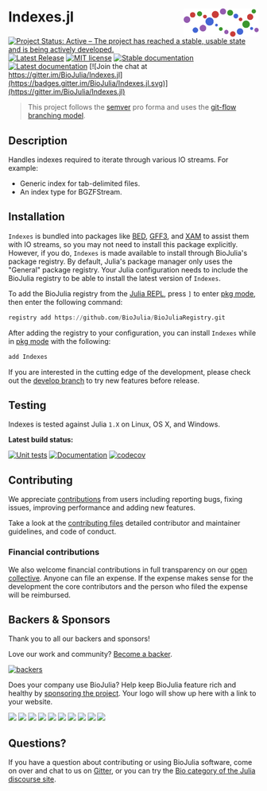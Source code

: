 # <img src="./docs/src/assets/logo.svg" width="30%" align="right" /> Indexes.jl

[![Project Status: Active – The project has reached a stable, usable state and is being actively developed.](https://www.repostatus.org/badges/latest/active.svg)](https://www.repostatus.org/#active)
[![Latest Release](https://img.shields.io/github/release/BioJulia/Indexes.jl.svg)](https://github.com/BioJulia/Indexes.jl/releases/latest)
[![MIT license](https://img.shields.io/badge/license-MIT-green.svg)](https://github.com/BioJulia/Indexes.jl/blob/master/LICENSE)
[![Stable documentation](https://img.shields.io/badge/docs-stable-blue.svg)](https://biojulia.github.io/Indexes.jl/stable)
[![Latest documentation](https://img.shields.io/badge/docs-dev-blue.svg)](https://biojulia.github.io/Indexes.jl/dev/)
[![Join the chat at https://gitter.im/BioJulia/Indexes.jl](https://badges.gitter.im/BioJulia/Indexes.jl.svg)](https://gitter.im/BioJulia/Indexes.jl)

> This project follows the [semver](http://semver.org) pro forma and uses the [git-flow branching model](https://nvie.com/posts/a-successful-git-branching-model/ "original
blog post").

## Description
Handles indexes required to iterate through various IO streams.
For example:
- Generic index for tab-delimited files.
- An index type for BGZFStream.

## Installation
`Indexes` is bundled into packages like [BED](https://github.com/BioJulia/BED.jl), [GFF3](https://github.com/BioJulia/GFF3.jl), and [XAM](https://github.com/BioJulia/XAM.jl) to assist them with IO streams, so you may not need to install this package explicitly.
However, if you do, `Indexes` is made available to install through BioJulia's package registry.
By default, Julia's package manager only uses the "General" package registry.
Your Julia configuration needs to include the BioJulia registry to be able to install the latest version of `Indexes`.

To add the BioJulia registry from the [Julia REPL](https://docs.julialang.org/en/v1/manual/getting-started/), press `]` to enter [pkg mode](https://docs.julialang.org/en/v1/stdlib/Pkg/), then enter the following command:
```julia
registry add https://github.com/BioJulia/BioJuliaRegistry.git
```

After adding the registry to your configuration, you can install `Indexes` while in [pkg mode](https://docs.julialang.org/en/v1/stdlib/Pkg/) with the following:
```julia
add Indexes
```

If you are interested in the cutting edge of the development, please check out the [develop branch](https://github.com/BioJulia/Indexes.jl/tree/develop) to try new features before release.


## Testing
Indexes is tested against Julia `1.X` on Linux, OS X, and Windows.

**Latest build status:**

[![Unit tests](https://github.com/BioJulia/indexes.jl/workflows/Unit%20tests/badge.svg?branch=master)](https://github.com/BioJulia/indexes.jl/actions?query=workflow%3A%22Unit+tests%22+branch%3Amaster)
[![Documentation](https://github.com/BioJulia/indexes.jl/workflows/Documentation/badge.svg?branch=master)](https://github.com/BioJulia/indexes.jl/actions?query=workflow%3ADocumentation+branch%3Amaster)
[![codecov](https://codecov.io/gh/BioJulia/Indexes.jl/branch/master/graph/badge.svg)](https://codecov.io/gh/BioJulia/Indexes.jl)

## Contributing
We appreciate [contributions](https://github.com/BioJulia/Indexes.jl/graphs/contributors) from users including reporting bugs, fixing issues, improving performance and adding new features.

Take a look at the [contributing files](https://github.com/BioJulia/Contributing) detailed contributor and maintainer guidelines, and code of conduct.

### Financial contributions
We also welcome financial contributions in full transparency on our [open collective](https://opencollective.com/biojulia).
Anyone can file an expense.
If the expense makes sense for the development the core contributors and the person who filed the expense will be reimbursed.


## Backers & Sponsors
Thank you to all our backers and sponsors!

Love our work and community? [Become a backer](https://opencollective.com/biojulia#backer).

[![backers](https://opencollective.com/biojulia/backers.svg?width=890)](https://opencollective.com/biojulia#backers)

Does your company use BioJulia?
Help keep BioJulia feature rich and healthy by [sponsoring the project](https://opencollective.com/biojulia#sponsor).
Your logo will show up here with a link to your website.

[![](https://opencollective.com/biojulia/sponsor/0/avatar.svg)](https://opencollective.com/biojulia/sponsor/0/website)
[![](https://opencollective.com/biojulia/sponsor/1/avatar.svg)](https://opencollective.com/biojulia/sponsor/1/website)
[![](https://opencollective.com/biojulia/sponsor/2/avatar.svg)](https://opencollective.com/biojulia/sponsor/2/website)
[![](https://opencollective.com/biojulia/sponsor/3/avatar.svg)](https://opencollective.com/biojulia/sponsor/3/website)
[![](https://opencollective.com/biojulia/sponsor/4/avatar.svg)](https://opencollective.com/biojulia/sponsor/4/website)
[![](https://opencollective.com/biojulia/sponsor/5/avatar.svg)](https://opencollective.com/biojulia/sponsor/5/website)
[![](https://opencollective.com/biojulia/sponsor/6/avatar.svg)](https://opencollective.com/biojulia/sponsor/6/website)
[![](https://opencollective.com/biojulia/sponsor/7/avatar.svg)](https://opencollective.com/biojulia/sponsor/7/website)
[![](https://opencollective.com/biojulia/sponsor/8/avatar.svg)](https://opencollective.com/biojulia/sponsor/8/website)
[![](https://opencollective.com/biojulia/sponsor/9/avatar.svg)](https://opencollective.com/biojulia/sponsor/9/website)


## Questions?
If you have a question about contributing or using BioJulia software, come on over and chat to us on [Gitter](https://gitter.im/BioJulia/General), or you can try the [Bio category of the Julia discourse site](https://discourse.julialang.org/c/domain/bio).
